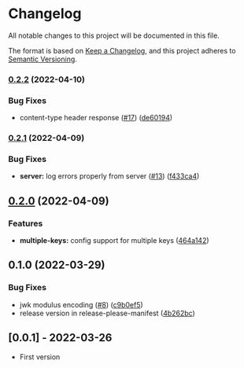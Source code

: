 # Changelog
All notable changes to this project will be documented in this file.

The format is based on [Keep a Changelog](https://keepachangelog.com/en/1.0.0/),
and this project adheres to [Semantic Versioning](https://semver.org/spec/v2.0.0.html).

### [0.2.2](https://github.com/benferreira/jwks-server/compare/v0.2.1...v0.2.2) (2022-04-10)


### Bug Fixes

* content-type header response ([#17](https://github.com/benferreira/jwks-server/issues/17)) ([de60194](https://github.com/benferreira/jwks-server/commit/de601944a160b207d1fce18a5cb80306ac5ef03c))

### [0.2.1](https://github.com/benferreira/jwks-server/compare/v0.2.0...v0.2.1) (2022-04-09)


### Bug Fixes

* **server:** log errors properly from server ([#13](https://github.com/benferreira/jwks-server/issues/13)) ([f433ca4](https://github.com/benferreira/jwks-server/commit/f433ca4fc80c7f2484db75885f8eb2e5ff3b5a59))

## [0.2.0](https://github.com/benferreira/jwks-server/compare/v0.1.0...v0.2.0) (2022-04-09)


### Features

* **multiple-keys:** config support for multiple keys ([464a142](https://github.com/benferreira/jwks-server/commit/464a1423a416fab403878014f42785e563fa3f2c))

## 0.1.0 (2022-03-29)


### Bug Fixes

* jwk modulus encoding ([#8](https://github.com/benferreira/jwks-server/issues/8)) ([c9b0ef5](https://github.com/benferreira/jwks-server/commit/c9b0ef5757d49b3de831238b0b0e96490729db96))
* release version in release-please-manifest ([4b262bc](https://github.com/benferreira/jwks-server/commit/4b262bcdcd3793a20e6812be5db728e04fe23449))

## [0.0.1] - 2022-03-26

- First version
